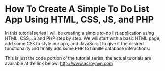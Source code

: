 # How To Create A Simple To Do List App Using HTML, CSS, JS, and PHP

In this tutorial series I will be creating a simple to-do list application using HTML, CSS, JS and PHP step by step.
We will start with a basic HTML page, add some CSS to style our app, add JavaScript to give it the desired functionality and finally add some PHP to handle database interactions.

This is just the code portion of the tutorial series, the actual tutorials are available at the link below:
http://www.acroynon.com

